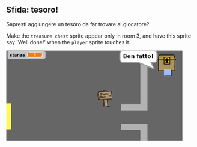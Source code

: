 ## Sfida: tesoro!

Sapresti aggiungere un tesoro da far trovare al giocatore?

Make the `treasure chest` sprite appear only in room 3, and have this sprite say 'Well done!' when the `player` sprite touches it.

![screenshot](images/world-treasure.png)